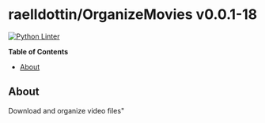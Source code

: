 <!---
This file is auto-generate by a github hook please modify README.template if you don't want to loose your work
-->
# raelldottin/OrganizeMovies v0.0.1-18
[![Python Linter](https://github.com/raelldottin/OrganizeMovies/actions/workflows/pyright.yml/badge.svg)](https://github.com/raelldottin/OrganizeMovies/actions/workflows/pyright.yml)

**Table of Contents**

<!-- toc -->

- [About](#about)

<!-- tocstop -->

## About
Download and organize video files"


